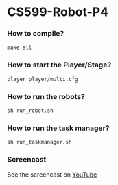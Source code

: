 # CS599-Robot-P4

### How to compile?
```
make all
```

### How to start the Player/Stage?
```
player player/multi.cfg
```

### How to run the robots?
```
sh run_robot.sh
```

### How to run the task manager?
```
sh run_taskmanager.sh
```

### Screencast
See the screencast on [YouTube](https://youtu.be/wBAod-wcnKc)


